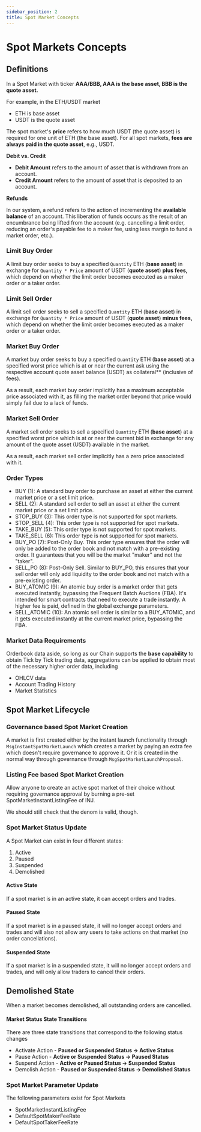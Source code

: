 ```yaml
---
sidebar_position: 2
title: Spot Market Concepts
---
```


# Spot Markets Concepts

## Definitions

In a Spot Market with ticker **AAA/BBB, AAA is the base asset, BBB is the quote asset.**

For example, in the ETH/USDT market

* ETH is base asset
* USDT is the quote asset

The spot market's **price** refers to how much USDT (the quote asset) is required for one unit of ETH (the base asset). For all spot markets, **fees are always paid in the quote asset**, e.g., USDT.

**Debit vs. Credit**

* **Debit Amount** refers to the amount of asset that is withdrawn from an account.
* **Credit Amount** refers to the amount of asset that is deposited to an account.

**Refunds**

In our system, a refund refers to the action of incrementing the **available balance** of an account. This liberation of funds occurs as the result of an encumbrance being lifted from the account (e.g. cancelling a limit order, reducing an order's payable fee to a maker fee, using less margin to fund a market order, etc.).

### Limit Buy Order

A limit buy order seeks to buy a specified `Quantity` ETH (**base asset**) in exchange for `Quantity * Price` amount of USDT (**quote asset**) **plus fees,** which depend on whether the limit order becomes executed as a maker order or a taker order.

### Limit Sell Order

A limit sell order seeks to sell a specified `Quantity` ETH (**base asset**) in exchange for `Quantity * Price` amount of USDT (**quote asset**) **minus fees,** which depend on whether the limit order becomes executed as a maker order or a taker order.

### Market Buy Order

A market buy order seeks to buy a specified `Quantity` ETH (**base asset**) at a specified worst price which is at or near the current ask using the respective account quote asset balance (USDT) as collateral\*\* (inclusive of fees).

As a result, each market buy order implicitly has a maximum acceptable price associated with it, as filling the market order beyond that price would simply fail due to a lack of funds.

### Market Sell Order

A market sell order seeks to sell a specified `Quantity` ETH (**base asset**) at a specified worst price which is at or near the current bid in exchange for any amount of the quote asset (USDT) available in the market.

As a result, each market sell order implicitly has a zero price associated with it.

### Order Types

* BUY (1): A standard buy order to purchase an asset at either the current market price or a set limit price.
* SELL (2): A standard sell order to sell an asset at either the current market price or a set limit price.
* STOP_BUY (3): This order type is not supported for spot markets.
* STOP_SELL (4): This order type is not supported for spot markets.
* TAKE_BUY (5): This order type is not supported for spot markets.
* TAKE_SELL (6): This order type is not supported for spot markets.
* BUY_PO (7): Post-Only Buy. This order type ensures that the order will only be added to the order book and not match with a pre-existing order. It guarantees that you will be the market "maker" and not the "taker".
* SELL_PO (8): Post-Only Sell. Similar to BUY_PO, this ensures that your sell order will only add liquidity to the order book and not match with a pre-existing order.
* BUY_ATOMIC (9): An atomic buy order is a market order that gets executed instantly, bypassing the Frequent Batch Auctions (FBA). It's intended for smart contracts that need to execute a trade instantly. A higher fee is paid, defined in the global exchange parameters.
* SELL_ATOMIC (10): An atomic sell order is similar to a BUY_ATOMIC, and it gets executed instantly at the current market price, bypassing the FBA.

### Market Data Requirements

Orderbook data aside, so long as our Chain supports the **base capability** to obtain Tick by Tick trading data, aggregations can be applied to obtain most of the necessary higher order data, including

* OHLCV data
* Account Trading History
* Market Statistics

## Spot Market Lifecycle

### Governance based Spot Market Creation

A market is first created either by the instant launch functionality through `MsgInstantSpotMarketLaunch` which creates a market by paying an extra fee which doesn't require governance to approve it. Or it is created in the normal way through governance through `MsgSpotMarketLaunchProposal`.

### Listing Fee based Spot Market Creation

Allow anyone to create an active spot market of their choice without requiring governance approval by burning a pre-set SpotMarketInstantListingFee of INJ.

We should still check that the denom is valid, though.

### Spot Market Status Update

A Spot Market can exist in four different states:

1. Active
2. Paused
3. Suspended
4. Demolished

#### **Active State**

If a spot market is in an active state, it can accept orders and trades.

#### Paused State

If a spot market is in a paused state, it will no longer accept orders and trades and will also not allow any users to take actions on that market (no order cancellations).

#### Suspended State

If a spot market is in a suspended state, it will no longer accept orders and trades, and will only allow traders to cancel their orders.

## Demolished State

When a market becomes demolished, all outstanding orders are cancelled.

#### Market Status State Transitions

There are three state transitions that correspond to the following status changes

* Activate Action - **Paused or Suspended Status → Active Status**
* Pause Action - **Active or Suspended Status → Paused Status**
* Suspend Action - **Active or Paused Status → Suspended Status**
* Demolish Action - **Paused or Suspended Status → Demolished Status**

### Spot Market Parameter Update

The following parameters exist for Spot Markets

* SpotMarketInstantListingFee
* DefaultSpotMakerFeeRate
* DefaultSpotTakerFeeRate
